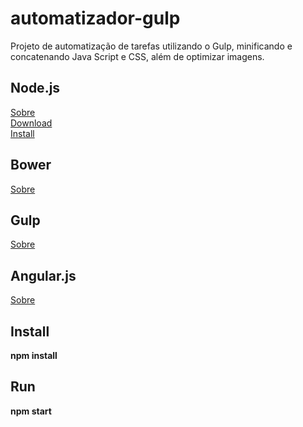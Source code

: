 automatizador-gulp
==================

Projeto de automatização de tarefas utilizando o Gulp, minificando e concatenando Java Script e CSS, além de optimizar imagens.

<h2>Node.js</h2>
<a href="http://imasters.com.br/artigo/22016/javascript/o-que-exatamente-e-o-nodejs/" alt="_blank">Sobre</a>
<br/>
<a href="http://nodejs.org/download/" alt="_blank">Download</a>
<br/>
<a href="https://github.com/joyent/node/wiki/installing-node.js-via-package-manager" alt="_blank">Install</a>

<h2>Bower</h2>
<a href="http://simplesideias.com.br/gerenciando-dependencias-client-side-com-bowergulp" alt="_blank">Sobre</a>
<br/>

<h2>Gulp</h2>
<a href="http://gulpjs.com/" alt="_blank">Sobre</a>
<br/>

<h2>Angular.js</h2>
<a href="https://angularjs.org/" alt="_blank">Sobre</a>
<br/>

<h2>Install</h2>
<b>npm install</b>
<br/>

<h2>Run</h2>
<b>npm start</b>
<br/>